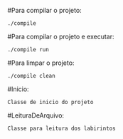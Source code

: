 #Para compilar o projeto: 

    ./compile

#Para compilar o projeto e executar:

    ./compile run

#Para limpar o projeto:

    ./compile clean


#Inicio: 

    Classe de inicio do projeto

#LeituraDeArquivo:

    Classe para leitura dos labirintos